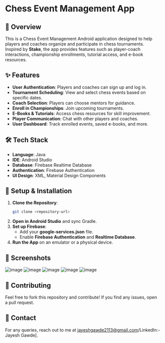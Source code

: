 # Chess Event Management App

## 📌 Overview
This is a Chess Event Management Android application designed to help players and coaches organize and participate in chess tournaments. Inspired by **Stake**, the app provides features such as player-coach interactions, championship enrollments, tutorial access, and e-book resources.

## ✨ Features
- **User Authentication**: Players and coaches can sign up and log in.
- **Tournament Scheduling**: View and select chess events based on specific dates.
- **Coach Selection**: Players can choose mentors for guidance.
- **Enroll in Championships**: Join upcoming tournaments.
- **E-Books & Tutorials**: Access chess resources for skill improvement.
- **Player Communication**: Chat with other players and coaches.
- **User Dashboard**: Track enrolled events, saved e-books, and more.

## 🛠️ Tech Stack
- **Language**: Java
- **IDE**: Android Studio
- **Database**: Firebase Realtime Database
- **Authentication**: Firebase Authentication
- **UI Design**: XML, Material Design Components

## 🚀 Setup & Installation
1. **Clone the Repository**:
   ```sh
   git clone <repository-url>
   ```
2. **Open in Android Studio** and sync Gradle.
3. **Set up Firebase**:
   - Add your **google-services.json** file.
   - Enable **Firebase Authentication** and **Realtime Database**.
4. **Run the App** on an emulator or a physical device.

## 📸 Screenshots
![image](https://github.com/user-attachments/assets/5c75ea48-96fc-4588-947b-740ec85a3c34)
![image](https://github.com/user-attachments/assets/629b904f-f04e-4f5e-b32c-0bce23de1ca0)
![image](https://github.com/user-attachments/assets/cf56829e-b400-4056-91d2-505352889854)
![image](https://github.com/user-attachments/assets/43ce365a-d67b-46c6-88df-778c8308afb0)
![image](https://github.com/user-attachments/assets/bf654e10-46b6-4ec0-ba7a-c7842efc7057)

## 🤝 Contributing
Feel free to fork this repository and contribute! If you find any issues, open a pull request.

## 📩 Contact
For any queries, reach out to me at jayeshgawde2113@gmail.com/LinkedIn:-Jayesh Gawde].
